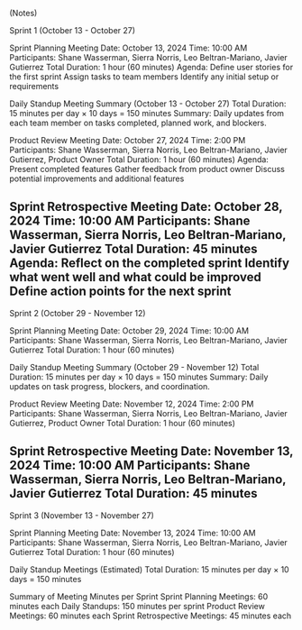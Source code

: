 (Notes)

Sprint 1 (October 13 - October 27)

Sprint Planning Meeting
Date: October 13, 2024
Time: 10:00 AM
Participants: Shane Wasserman, Sierra Norris, Leo Beltran-Mariano, Javier Gutierrez
Total Duration: 1 hour (60 minutes)
Agenda:
Define user stories for the first sprint
Assign tasks to team members
Identify any initial setup or requirements

Daily Standup Meeting Summary (October 13 - October 27)
Total Duration: 15 minutes per day × 10 days = 150 minutes
Summary:
Daily updates from each team member on tasks completed, planned work, and blockers.

Product Review Meeting
Date: October 27, 2024
Time: 2:00 PM
Participants: Shane Wasserman, Sierra Norris, Leo Beltran-Mariano, Javier Gutierrez, Product Owner
Total Duration: 1 hour (60 minutes)
Agenda:
Present completed features
Gather feedback from product owner
Discuss potential improvements and additional features

Sprint Retrospective Meeting
Date: October 28, 2024
Time: 10:00 AM
Participants: Shane Wasserman, Sierra Norris, Leo Beltran-Mariano, Javier Gutierrez
Total Duration: 45 minutes
Agenda:
Reflect on the completed sprint
Identify what went well and what could be improved
Define action points for the next sprint
--------------------------------------------------------------------------------------------------------------------------------------------
Sprint 2 (October 29 - November 12)

Sprint Planning Meeting
Date: October 29, 2024
Time: 10:00 AM
Participants: Shane Wasserman, Sierra Norris, Leo Beltran-Mariano, Javier Gutierrez
Total Duration: 1 hour (60 minutes)

Daily Standup Meeting Summary (October 29 - November 12)
Total Duration: 15 minutes per day × 10 days = 150 minutes
Summary:
Daily updates on task progress, blockers, and coordination.

Product Review Meeting
Date: November 12, 2024
Time: 2:00 PM
Participants: Shane Wasserman, Sierra Norris, Leo Beltran-Mariano, Javier Gutierrez, Product Owner
Total Duration: 1 hour (60 minutes)

Sprint Retrospective Meeting
Date: November 13, 2024
Time: 10:00 AM
Participants: Shane Wasserman, Sierra Norris, Leo Beltran-Mariano, Javier Gutierrez
Total Duration: 45 minutes
--------------------------------------------------------------------------------------------------------------------------------------------
Sprint 3 (November 13 - November 27)

Sprint Planning Meeting
Date: November 13, 2024
Time: 10:00 AM
Participants: Shane Wasserman, Sierra Norris, Leo Beltran-Mariano, Javier Gutierrez
Total Duration: 1 hour (60 minutes)

Daily Standup Meetings (Estimated)
Total Duration: 15 minutes per day × 10 days = 150 minutes

Summary of Meeting Minutes per Sprint
Sprint Planning Meetings: 60 minutes each
Daily Standups: 150 minutes per sprint
Product Review Meetings: 60 minutes each
Sprint Retrospective Meetings: 45 minutes each



